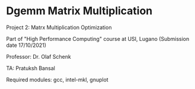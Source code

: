 # Dgemm Matrix Multiplication

Project 2: Matrx Multiplication Optimization

Part of "High Performance Computing" course at USI, Lugano (Submission date 17/10/2021)

Professor: Dr. Olaf Schenk

TA: Pratuksh Bansal

Required modules: gcc, intel-mkl, gnuplot
